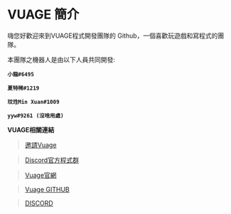 # VUAGE 簡介
嗨您好歡迎來到VUAGE程式開發團隊的 Github，一個喜歡玩遊戲和寫程式的團隊。

本團隊之機器人是由以下人員共同開發:

**`小龍#6495`**

**`夏特稀#1219`**

**`玟珄Min Xuan#1009`**

**`yyw#9261 (沒啥用處)`**


**VUAGE相關連結**

> [邀請Vuage](https://discord.com/api/oauth2/authorize?client_id=996719516778237952&permissions=8&scope=bot%20applications.commands)

> [Discord官方程式群](https://discord.gg/2FtxrKGHPd)

> [Vuage官網](https://sites.google.com/view/vuage/%E9%A6%96%E9%A0%81)

> [Vuage GITHUB](https://github.com/Vuage)

> [DISCORD](https://discord.gg/2FtxrKGHPd)
